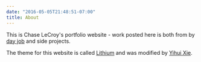 ```yaml
---
date: "2016-05-05T21:48:51-07:00"
title: About
---
```


This is Chase LeCroy's portfolio website - work posted here is both from by [day job](https://calstart.org/chase-lecroy/) and side projects. 


The theme for this website is called [Lithium](https://github.com/jrutheiser/hugo-lithium-theme) and was modified by [Yihui Xie](https://github.com/yihui/hugo-lithium).
